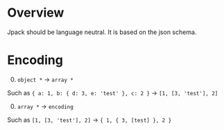 # Overview

Jpack should be language neutral. It is based on the json schema.

# Encoding

0. `object *` -> `array *`

Such as `{ a: 1, b: { d: 3, e: 'test' }, c: 2 }` -> `[1, [3, 'test'], 2]`

0. `array *` -> `encoding`

Such as `[1, [3, 'test'], 2]` -> `{ 1, { 3, [test] }, 2 }`